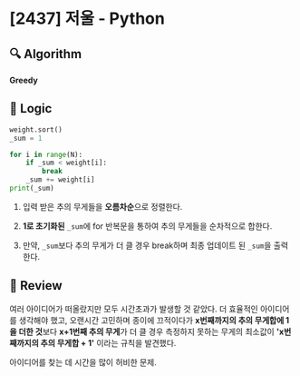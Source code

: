 # [2437] 저울 - Python

## :mag: Algorithm

**Greedy**


## :round_pushpin: Logic

```python
weight.sort()
_sum = 1

for i in range(N):
    if _sum < weight[i]:
        break
    _sum += weight[i]
print(_sum)
```

1. 입력 받은 추의 무게들을 **오름차순**으로 정렬한다.

2. **1로 초기화된** ```_sum```에 for 반복문을 통하여 추의 무게들을 순차적으로 합한다.

3. 만약, ```_sum```보다 추의 무게가 더 클 경우 break하며 최종 업데이트 된 ```_sum```을 출력한다.


## :memo: Review

여러 아이디어가 떠올랐지만 모두 시간초과가 발생할 것 같았다. 더 효율적인 아이디어를 생각해야 했고, 
오랜시간 고민하며 종이에 끄적이다가 **x번째까지의 추의 무게합에 1을 더한 것**보다 **x+1번째 추의 무게**가 더 클 경우 측정하지 못하는 무게의 최소값이 **'x번째까지의 추의 무게합 + 1'** 이라는 규칙을 발견했다. 

아이디어를 찾는 데 시간을 많이 허비한 문제.
